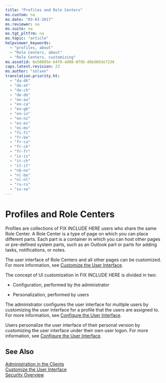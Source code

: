 ```yaml
---
title: "Profiles and Role Centers"
ms.custom: na
ms.date: "03-03-2017"
ms.reviewer: na
ms.suite: na
ms.tgt_pltfrm: na
ms.topic: "article"
helpviewer_keywords: 
  - "profiles, about"
  - "Role Centers, about"
  - "Role Centers, customizing"
ms.assetid: 6e50805e-b4f8-4d08-8f9b-d6bd603e7238
caps.latest.revision: 23
ms.author: "solsen"
translation.priority.ht: 
  - "da-dk"
  - "de-at"
  - "de-ch"
  - "de-de"
  - "en-au"
  - "en-ca"
  - "en-gb"
  - "en-in"
  - "en-nz"
  - "es-es"
  - "es-mx"
  - "fi-fi"
  - "fr-be"
  - "fr-ca"
  - "fr-ch"
  - "fr-fr"
  - "is-is"
  - "it-ch"
  - "it-it"
  - "nb-no"
  - "nl-be"
  - "nl-nl"
  - "ru-ru"
  - "sv-se"
---
```

# Profiles and Role Centers
Profiles are collections of FIX INCLUDE HERE<!--[!INCLUDE[navnow](../ApplicationDesign/includes/navnow_md.md)] --> users who share the same Role Center. A Role Center is a type of page on which you can place different parts. Each part is a container in which you can host other pages or pre\-defined system parts, such as an Outlook part or parts for adding tasks, notifications, or notes.  
  
 The user interface of Role Centers and all other pages can be customized. For more information, see [Customize the User Interface](../SetupAndAdministration/customize-the-user-interface.md).  
  
 The concept of UI customization in FIX INCLUDE HERE<!--[!INCLUDE[dyn_nav](../ApplicationDesign/includes/dyn_nav_md.md)] --> is divided in two:  
  
-   Configuration, performed by the administrator  
  
-   Personalization, performed by users  
  
 The administrator configures the user interface for multiple users by customizing the user interface for a profile that the users are assigned to. For more information, see [Configure the User Interface](../SetupAndAdministration/configure-the-user-interface.md).  
  
 Users personalize the user interface of their personal version by customizing the user interface under their own user logon. For more information, see [Configure the User Interface](../SetupAndAdministration/configure-the-user-interface.md).  
  
## See Also  
 [Administration in the Clients](../SetupAndAdministration/administration-in-the-clients.md)   
 [Customize the User Interface](../SetupAndAdministration/customize-the-user-interface.md)   
 [Security Overview](../Topic/Security%20Overview.md)